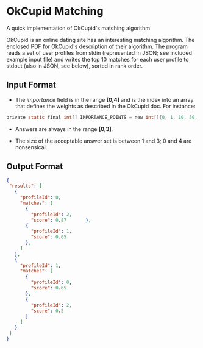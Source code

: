# OkCupid Matching
A quick implementation of OkCupid's matching algorithm


OkCupid is an online dating site has an interesting matching algorithm. The enclosed PDF for OkCupid's description of their algorithm.
The program reads a set of user profiles from stdin (represented in JSON; see included example input file) and writes the top 10 matches for each
user profile to stdout (also in JSON, see below), sorted in rank order.

## Input Format

  * The _importance_ field is in the range __[0,4]__ and is the index into an array that defines the weights as described in the OkCupid doc. For instance:
 ```c 
 private static final int[] IMPORTANCE_POINTS = new int[]{0, 1, 10, 50, 250};
 ```
 
  * Answers are always in the range __[0,3]__.
  
  * The size of the acceptable answer set is between 1 and 3; 0 and 4 are nonsensical.

## Output Format

```json
{
 "results": [
   {
     "profileId": 0,
     "matches": [
       {
         "profileId": 2,
         "score": 0.87       },
       {
         "profileId": 1,
         "score": 0.65
       },
     ]
   },
   {
     "profileId": 1,
     "matches": [
       {
         "profileId": 0,
         "score": 0.65
       },
       {
         "profileId": 2,
         "score": 0.5
       }
     ]
   }
 ]
}
```
